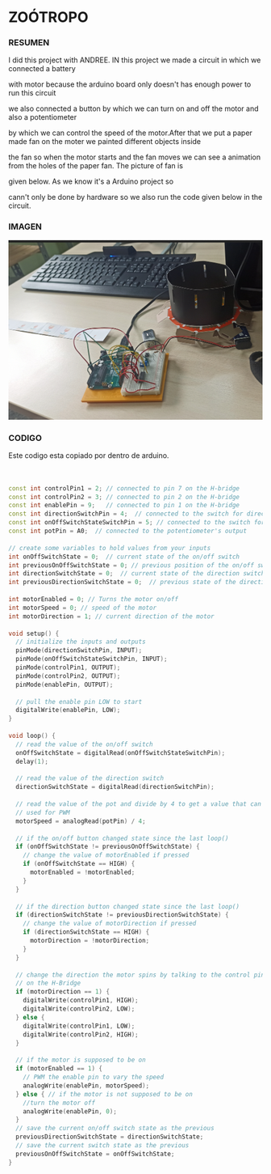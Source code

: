 # ZOÓTROPO


### RESUMEN


I did this project with ANDREE. IN this project we made a circuit in which we connected a battery 


with motor because the arduino board only doesn't has enough power to run this circuit 


we also connected a button by which we can turn on and off the motor and also a potentiometer


by which we can control the speed of the motor.After that we put a paper made fan on the moter we painted different objects inside 


the fan so when the motor starts and the fan moves we can see a animation from the holes of the paper fan. The picture of fan is 


given below. As we know it's a Arduino project so 


cann't only be done by hardware so we also run the code given below in the circuit.







### IMAGEN


![](https://raw.githubusercontent.com/Hanzla55/Arduino/main/zootropo.png)




### CODIGO

Este codigo esta copiado por dentro de arduino. 


``` C++


const int controlPin1 = 2; // connected to pin 7 on the H-bridge
const int controlPin2 = 3; // connected to pin 2 on the H-bridge
const int enablePin = 9;   // connected to pin 1 on the H-bridge
const int directionSwitchPin = 4;  // connected to the switch for direction
const int onOffSwitchStateSwitchPin = 5; // connected to the switch for turning the motor on and off
const int potPin = A0;  // connected to the potentiometer's output

// create some variables to hold values from your inputs
int onOffSwitchState = 0;  // current state of the on/off switch
int previousOnOffSwitchState = 0; // previous position of the on/off switch
int directionSwitchState = 0;  // current state of the direction switch
int previousDirectionSwitchState = 0;  // previous state of the direction switch

int motorEnabled = 0; // Turns the motor on/off
int motorSpeed = 0; // speed of the motor
int motorDirection = 1; // current direction of the motor

void setup() {
  // initialize the inputs and outputs
  pinMode(directionSwitchPin, INPUT);
  pinMode(onOffSwitchStateSwitchPin, INPUT);
  pinMode(controlPin1, OUTPUT);
  pinMode(controlPin2, OUTPUT);
  pinMode(enablePin, OUTPUT);

  // pull the enable pin LOW to start
  digitalWrite(enablePin, LOW);
}

void loop() {
  // read the value of the on/off switch
  onOffSwitchState = digitalRead(onOffSwitchStateSwitchPin);
  delay(1);

  // read the value of the direction switch
  directionSwitchState = digitalRead(directionSwitchPin);

  // read the value of the pot and divide by 4 to get a value that can be
  // used for PWM
  motorSpeed = analogRead(potPin) / 4;

  // if the on/off button changed state since the last loop()
  if (onOffSwitchState != previousOnOffSwitchState) {
    // change the value of motorEnabled if pressed
    if (onOffSwitchState == HIGH) {
      motorEnabled = !motorEnabled;
    }
  }

  // if the direction button changed state since the last loop()
  if (directionSwitchState != previousDirectionSwitchState) {
    // change the value of motorDirection if pressed
    if (directionSwitchState == HIGH) {
      motorDirection = !motorDirection;
    }
  }

  // change the direction the motor spins by talking to the control pins
  // on the H-Bridge
  if (motorDirection == 1) {
    digitalWrite(controlPin1, HIGH);
    digitalWrite(controlPin2, LOW);
  } else {
    digitalWrite(controlPin1, LOW);
    digitalWrite(controlPin2, HIGH);
  }

  // if the motor is supposed to be on
  if (motorEnabled == 1) {
    // PWM the enable pin to vary the speed
    analogWrite(enablePin, motorSpeed);
  } else { // if the motor is not supposed to be on
    //turn the motor off
    analogWrite(enablePin, 0);
  }
  // save the current on/off switch state as the previous
  previousDirectionSwitchState = directionSwitchState;
  // save the current switch state as the previous
  previousOnOffSwitchState = onOffSwitchState;
}

```


